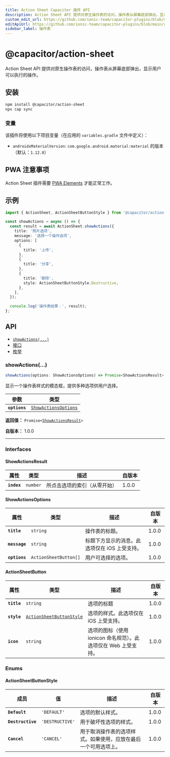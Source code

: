 ```yaml
---
title: Action Sheet Capacitor 插件 API
description: Action Sheet API 提供对原生操作表的访问，操作表从屏幕底部弹出，显示用户可以执行的操作。
custom_edit_url: https://github.com/ionic-team/capacitor-plugins/blob/main/action-sheet/README.md
editApiUrl: https://github.com/ionic-team/capacitor-plugins/blob/main/action-sheet/src/definitions.ts
sidebar_label: 操作表
---
```


# @capacitor/action-sheet

Action Sheet API 提供对原生操作表的访问，操作表从屏幕底部弹出，显示用户可以执行的操作。

## 安装

```bash
npm install @capacitor/action-sheet
npx cap sync
```

### 变量

该插件将使用以下项目变量（在应用的 `variables.gradle` 文件中定义）：

- `androidxMaterialVersion`: `com.google.android.material:material` 的版本（默认：`1.12.0`）

## PWA 注意事项

Action Sheet 插件需要 [PWA Elements](https://capacitorjs.com/docs/web/pwa-elements) 才能正常工作。

## 示例

```typescript
import { ActionSheet, ActionSheetButtonStyle } from '@capacitor/action-sheet';

const showActions = async () => {
  const result = await ActionSheet.showActions({
    title: '照片选项',
    message: '选择一个操作选项',
    options: [
      {
        title: '上传',
      },
      {
        title: '分享',
      },
      {
        title: '删除',
        style: ActionSheetButtonStyle.Destructive,
      },
    ],
  });

  console.log('操作表结果：', result);
};
```

## API

<docgen-index>

- [`showActions(...)`](#showactions)
- [接口](#interfaces)
- [枚举](#enums)

</docgen-index>

<docgen-api>
<!--Update the source file JSDoc comments and rerun docgen to update the docs below-->

### showActions(...)

```typescript
showActions(options: ShowActionsOptions) => Promise<ShowActionsResult>
```

显示一个操作表样式的模态框，提供多种选项供用户选择。

| 参数          | 类型                                                              |
| ------------- | ----------------------------------------------------------------- |
| **`options`** | <code><a href="#showactionsoptions">ShowActionsOptions</a></code> |

**返回值：** <code>Promise&lt;<a href="#showactionsresult">ShowActionsResult</a>&gt;</code>

**自版本：** 1.0.0

---

### Interfaces

#### ShowActionsResult

| 属性        | 类型                | 描述                         | 自版本 |
| ----------- | ------------------- | ---------------------------- | ------ |
| **`index`** | <code>number</code> | 所点击选项的索引（从零开始） | 1.0.0  |

#### ShowActionsOptions

| 属性          | 类型                             | 描述                                          | 自版本 |
| ------------- | -------------------------------- | --------------------------------------------- | ------ |
| **`title`**   | <code>string</code>              | 操作表的标题。                                | 1.0.0  |
| **`message`** | <code>string</code>              | 标题下方显示的消息。此选项仅在 iOS 上受支持。 | 1.0.0  |
| **`options`** | <code>ActionSheetButton[]</code> | 用户可选择的选项。                            | 1.0.0  |

#### ActionSheetButton

| 属性        | 类型                                                                      | 描述                                                           | 自版本 |
| ----------- | ------------------------------------------------------------------------- | -------------------------------------------------------------- | ------ |
| **`title`** | <code>string</code>                                                       | 选项的标题                                                     | 1.0.0  |
| **`style`** | <code><a href="#actionsheetbuttonstyle">ActionSheetButtonStyle</a></code> | 选项的样式。此选项仅在 iOS 上受支持。                          | 1.0.0  |
| **`icon`**  | <code>string</code>                                                       | 选项的图标（使用 ionicon 命名规范）。此选项仅在 Web 上受支持。 | 1.0.0  |

### Enums

#### ActionSheetButtonStyle

| 成员              | 值                         | 描述                                                           | 自版本 |
| ----------------- | -------------------------- | -------------------------------------------------------------- | ------ |
| **`Default`**     | <code>'DEFAULT'</code>     | 选项的默认样式。                                               | 1.0.0  |
| **`Destructive`** | <code>'DESTRUCTIVE'</code> | 用于破坏性选项的样式。                                         | 1.0.0  |
| **`Cancel`**      | <code>'CANCEL'</code>      | 用于取消操作表的选项样式。如果使用，应放在最后一个可用选项上。 | 1.0.0  |

</docgen-api>
